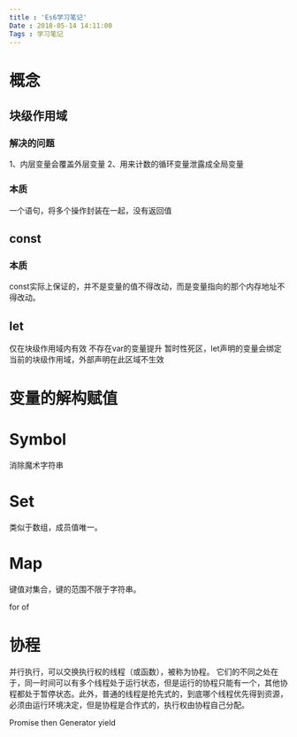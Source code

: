 ```yaml
---
title : 'Es6学习笔记'
Date : 2018-05-14 14:11:00
Tags : 学习笔记
---
```


# 概念

## 块级作用域
### 解决的问题
1、内层变量会覆盖外层变量
2、用来计数的循环变量泄露成全局变量
### 本质
一个语句，将多个操作封装在一起，没有返回值

## const
### 本质
const实际上保证的，并不是变量的值不得改动，而是变量指向的那个内存地址不得改动。

## let
仅在块级作用域内有效
不存在var的变量提升
暂时性死区，let声明的变量会绑定当前的块级作用域，外部声明在此区域不生效


# 变量的解构赋值


# Symbol
消除魔术字符串

# Set
类似于数组，成员值唯一。

# Map
键值对集合，键的范围不限于字符串。

for of

# 协程
并行执行，可以交换执行权的线程（或函数），被称为协程。
它们的不同之处在于，同一时间可以有多个线程处于运行状态，但是运行的协程只能有一个，其他协程都处于暂停状态。此外，普通的线程是抢先式的，到底哪个线程优先得到资源，必须由运行环境决定，但是协程是合作式的，执行权由协程自己分配。


Promise then
Generator yield